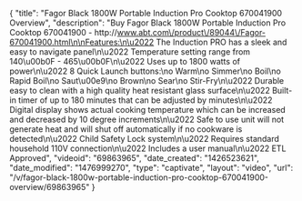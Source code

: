 {
    "title": "Fagor Black 1800W Portable Induction Pro Cooktop 670041900 Overview",
    "description": "Buy Fagor Black 1800W Portable Induction Pro Cooktop 670041900 - http:\/\/www.abt.com\/product\/89044\/Fagor-670041900.html\n\nFeatures:\n\u2022 The Induction PRO has a sleek and easy to navigate panel\n\u2022 Temperature setting range from 140\u00b0F - 465\u00b0F\n\u2022 Uses up to 1800 watts of power\n\u2022 8 Quick Launch buttons:\no Warm\no Simmer\no Boil\no Rapid Boil\no Saut\u00e9\no Brown\no Sear\no Stir-Fry\n\u2022 Durable easy to clean with a high quality heat resistant glass surface\n\u2022 Built-in timer of up to 180 minutes that can be adjusted by minutes\n\u2022 Digital display shows actual cooking temperature which can be increased and decreased by 10 degree increments\n\u2022 Safe to use unit will not generate heat and will shut off automatically if no cookware is detected\n\u2022 Child Safety Lock system\n\u2022 Requires standard household 110V connection\n\u2022 Includes a user manual\n\u2022 ETL Approved",
    "videoid": "69863965",
    "date_created": "1426523621",
    "date_modified": "1476999270",
    "type": "captivate",
    "layout": "video",
    "url": "\/v\/fagor-black-1800w-portable-induction-pro-cooktop-670041900-overview\/69863965"
}
